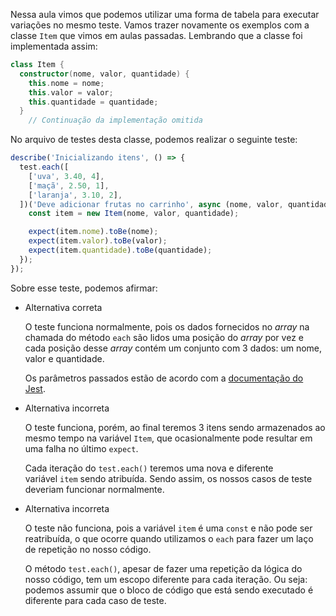 Nessa aula vimos que podemos utilizar uma forma de tabela para executar variações no mesmo teste. Vamos trazer novamente os exemplos com a classe `Item` que vimos em aulas passadas. Lembrando que a classe foi implementada assim:

```kotlin
class Item {
  constructor(nome, valor, quantidade) {
    this.nome = nome;
    this.valor = valor;
    this.quantidade = quantidade;
  }
    // Continuação da implementação omitida
```

No arquivo de testes desta classe, podemos realizar o seguinte teste:

```javascript
describe('Inicializando itens', () => {
  test.each([
    ['uva', 3.40, 4],
    ['maçã', 2.50, 1],
    ['laranja', 3.10, 2],
  ])('Deve adicionar frutas no carrinho', async (nome, valor, quantidade) => {
    const item = new Item(nome, valor, quantidade);

    expect(item.nome).toBe(nome);
    expect(item.valor).toBe(valor);
    expect(item.quantidade).toBe(quantidade);
  });
});
```

Sobre esse teste, podemos afirmar:

- Alternativa correta
    
    O teste funciona normalmente, pois os dados fornecidos no _array_ na chamada do método `each` são lidos uma posição do _array_ por vez e cada posição desse _array_ contém um conjunto com 3 dados: um nome, valor e quantidade.
    
    Os parâmetros passados estão de acordo com a [documentação do Jest](https://jestjs.io/pt-BR/docs/api#testeachtablename-fn-timeout).
    
- Alternativa incorreta
    
    O teste funciona, porém, ao final teremos 3 itens sendo armazenados ao mesmo tempo na variável `Item`, que ocasionalmente pode resultar em uma falha no último `expect`.
    
    Cada iteração do `test.each()` teremos uma nova e diferente variável `item` sendo atribuída. Sendo assim, os nossos casos de teste deveriam funcionar normalmente.
    
- Alternativa incorreta
    
    O teste não funciona, pois a variável `item` é uma `const` e não pode ser reatribuída, o que ocorre quando utilizamos o `each` para fazer um laço de repetição no nosso código.
    
    O método `test.each()`, apesar de fazer uma repetição da lógica do nosso código, tem um escopo diferente para cada iteração. Ou seja: podemos assumir que o bloco de código que está sendo executado é diferente para cada caso de teste.